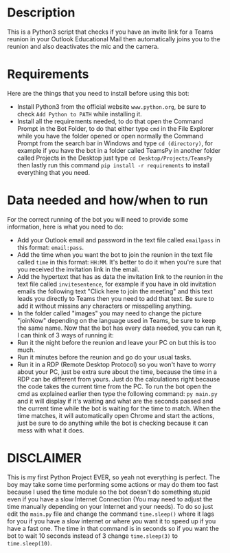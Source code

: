 # Description
This is a Python3 script that checks if you have an invite link for a Teams reunion in your Outlook Educational Mail then automatically joins you to the reunion and also deactivates the mic and the camera.
# Requirements
Here are the things that you need to install before using this bot:
- Install Python3 from the official website `www.python.org`, be sure to check `Add Python to PATH` while installing it.
- Install all the requirements needed, to do that open the Command Prompt in the Bot Folder, to do that either type `cmd` in the File Explorer while you have the folder opened or open normally the Command Prompt from the search bar in Windows and type `cd (directory)`, for example if you have the bot in a folder called TeamsPy in another folder called Projects in the Desktop just type `cd Desktop/Projects/TeamsPy` then lastly run this command `pip install -r requirements` to install everything that you need.
# Data needed and how/when to run
For the correct running of the bot you will need to provide some information, here is what you need to do:
- Add your Outlook email and password in the text file called `emailpass` in this format: `email:pass`.
- Add the time when you want the bot to join the reunion in the text file called `time` in this format: `HH:MM`. It's better to do it when you're sure that you received the invitation link in the email.
- Add the hypertext that has as data the invitation link to the reunion in the text file called `invitesentence`, for example if you have in old invitation emails the following text "Click here to join the meeting" and this text leads you directly to Teams then you need to add that text. Be sure to add it without missins any characters or misspelling anything.
- In the folder called "images" you may need to change the picture "joinNow" depending on the language used in Teams, be sure to keep the same name.
Now that the bot has every data needed, you can run it, I can think of 3 ways of running it:
- Run it the night before the reunion and leave your PC on but this is too much.
- Run it minutes before the reunion and go do your usual tasks.
- Run it in a RDP (Remote Desktop Protocol) so you won't have to worry about your PC, just be extra sure about the time, because the time in a RDP can be different from yours. Just do the calculations right because the code takes the current time from the PC.
To run the bot open the cmd as explained earlier then type the following command: `py main.py` and it will display if it's waiting and what are the seconds passed and the current time while the bot is waiting for the time to match.
When the time matches, it will automatically open Chrome and start the actions, just be sure to do anything while the bot is checking because it can mess with what it does.
# DISCLAIMER
This is my first Python Project EVER, so yeah not everything is perfect.
The boy may take some time performing some actions or may do them too fast because I used the time module so the bot doesn't do something stupid even if you have a slow Internet Connection (You may need to adjust the time manually depending on your Internet and your needs). To do so just edit the `main.py` file and change the command `time.sleep()` where it lags for you if you have a slow internet or where you want it to speed up if you have a fast one. The time in that command is in seconds so if you want the bot to wait 10 seconds instead of 3 change `time.sleep(3)` to `time.sleep(10)`.
